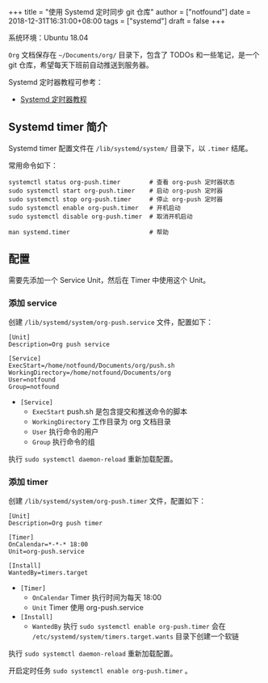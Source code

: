 +++
title = "使用 Systemd 定时同步 git 仓库"
author = ["notfound"]
date = 2018-12-31T16:31:00+08:00
tags = ["systemd"]
draft = false
+++

系统环境：Ubuntu 18.04

`Org` 文档保存在 `~/Documents/org/` 目录下，包含了 TODOs 和一些笔记，是一个 git 仓库，希望每天下班前自动推送到服务器。

Systemd 定时器教程可参考：

- [Systemd 定时器教程](http://www.ruanyifeng.com/blog/2018/03/systemd-timer.html)

## Systemd timer 简介

Systemd timer 配置文件在 `/lib/systemd/system/` 目录下，以 `.timer` 结尾。

常用命令如下：

```shell
systemctl status org-push.timer        # 查看 org-push 定时器状态
sudo systemctl start org-push.timer    # 启动 org-push 定时器
sudo systemctl stop org-push.timer     # 停止 org-push 定时器
sudo systemctl enable org-push.timer   # 开机启动
sudo systemctl disable org-push.timer  # 取消开机启动

man systemd.timer                      # 帮助
```

## 配置

需要先添加一个 Service Unit，然后在 Timer 中使用这个 Unit。

### 添加 service

创建 `/lib/systemd/system/org-push.service` 文件，配置如下：

```systemd
[Unit]
Description=Org push service

[Service]
ExecStart=/home/notfound/Documents/org/push.sh
WorkingDirectory=/home/notfound/Documents/org
User=notfound
Group=notfound
```

- `[Service]`
  - `ExecStart` push.sh 是包含提交和推送命令的脚本
  - `WorkingDirectory` 工作目录为 org 文档目录
  - `User` 执行命令的用户
  - `Group` 执行命令的组

执行 `sudo systemctl daemon-reload` 重新加载配置。


### 添加 timer

创建 `/lib/systemd/system/org-push.timer` 文件，配置如下：

```systemd
[Unit]
Description=Org push timer

[Timer]
OnCalendar=*-*-* 18:00
Unit=org-push.service

[Install]
WantedBy=timers.target
```

- `[Timer]`
  - `OnCalendar` Timer 执行时间为每天 18:00
  - `Unit` Timer 使用 org-push.service
- `[Install]`
  - `WantedBy` 执行 `sudo systemctl enable org-push.timer` 会在 `/etc/systemd/system/timers.target.wants` 目录下创建一个软链

执行 `sudo systemctl daemon-reload` 重新加载配置。

开启定时任务 `sudo systemctl enable org-push.timer` 。
